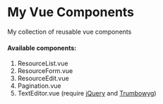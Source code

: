 # My Vue Components
My collection of reusable vue components

#### Available components:

1. ResourceList.vue
2. ResourceForm.vue
3. ResourceEdit.vue
4. Pagination.vue
5. TextEditor.vue (require [jQuery](https://jquery.com/) and [Trumbowyg](http://alex-d.github.io/Trumbowyg/))
